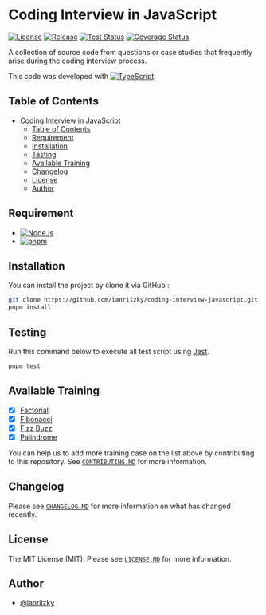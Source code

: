# Coding Interview in JavaScript

[![License](https://badgen.net/github/license/ianriizky/coding-interview-javascript "License")](LICENSE.md)
[![Release](https://badgen.net/github/release/ianriizky/coding-interview-javascript "Release")](https://github.com/ianriizky/coding-interview-javascript/releases)
[![Test Status](https://github.com/ianriizky/coding-interview-javascript/actions/workflows/main.yml/badge.svg "Build Status")](https://github.com/ianriizky/coding-interview-javascript/actions/workflows/main.yml)
[![Coverage Status](https://codecov.io/gh/ianriizky/coding-interview-javascript/graph/badge.svg?token=X79H9UYAQG "Coverage Status")](https://codecov.io/gh/ianriizky/coding-interview-javascript)

A collection of source code from questions or case studies that frequently arise during the coding interview process.

This code was developed with [![TypeScript](https://img.shields.io/badge/TypeScript%205.6.3-007ACC?logo=typescript&logoColor=white "TypeScript")](https://www.typescriptlang.org).

## Table of Contents

- [Coding Interview in JavaScript](#coding-interview-in-javascript)
  - [Table of Contents](#table-of-contents)
  - [Requirement](#requirement)
  - [Installation](#installation)
  - [Testing](#testing)
  - [Available Training](#available-training)
  - [Changelog](#changelog)
  - [License](#license)
  - [Author](#author)

## Requirement

- [![Node.js](https://img.shields.io/badge/Node.js%20^20.18.0-43853D?logo=node.js&logoColor=white "Node.js")](https://nodejs.org)
- [![pnpm](https://img.shields.io/badge/pnpm%20^9.12.2-F69220?logo=pnpm&logoColor=white "pnpm")](https://pnpm.io)

## Installation

You can install the project by clone it via GitHub :

```bash
git clone https://github.com/ianriizky/coding-interview-javascript.git
pnpm install
```

## Testing

Run this command below to execute all test script using [Jest](https://jestjs.io).

```bash
pnpm test
```

## Available Training

- [x] [Factorial](src/Factorial/README.md)
- [x] [Fibonacci](src/Fibonacci/README.md)
- [x] [Fizz Buzz](src/FizzBuzz/README.md)
- [x] [Palindrome](src/Palindrome/README.md)

You can help us to add more training case on the list above by contributing to this repository. See [`CONTRIBUTING.MD`](CONTRIBUTING.md) for more information.

## Changelog

Please see [`CHANGELOG.MD`](CHANGELOG.md) for more information on what has changed recently.

## License

The MIT License (MIT). Please see [`LICENSE.MD`](LICENSE.md) for more information.

## Author

- [@ianriizky](https://github.com/ianriizky)
